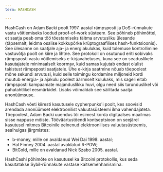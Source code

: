 ```yaml
---
term: HASHCASH

---
```

HashCash on Adam Backi poolt 1997. aastal rämpsposti ja DoS-rünnakute vastu võitlemiseks loodud proof-of-work süsteem. See põhineb põhimõttel, et saatja peab oma töö tõestamiseks täitma arvutusliku ülesande (täpsemalt, leidma osalise kokkupõrke krüptograafilises hash-funktsioonis). See ülesanne on saatjale aja- ja energiakulukas, kuid tulemuse kontrollimine vastuvõtja poolt on kiire ja lihtne. See protokoll on osutunud eriti sobivaks rämpsposti vastu võitlemiseks e-kirjavahetuses, kuna see on seaduslikele kasutajatele minimaalselt koormav, kuid samas kujutab endast olulist takistust rämpsposti saatjatele. Ühe e-kirja saatmine nõuab tõepoolest mõne sekundi arvutusi, kuid selle toimingu kordamine miljoneid kordi muutub energia- ja ajakulu poolest äärmiselt kulukaks, mis sageli eitab rämpsposti kampaaniate majanduslikku huvi, olgu need siis turunduslikel või pahatahtlikel eesmärkidel. Lisaks võimaldab see säilitada saatja anonüümsuse.

HashCash võeti kiiresti kasutusele cypherpunks'i poolt, kes soovisid arendada anonüümset elektroonilist valuutasüsteemi ilma vahendajateta. Tõepoolest, Adam Backi uuendus tõi esimest korda digitaalses maailmas sisse nappuse mõiste. Tööväärtustõendi kontseptsioon on seejärel kasutusel mitmes Bitcoinile eelnenud elektroonilises valuutasüsteemis, sealhulgas järgmistes:


- b-money, mille on avaldanud Wei Dai 1998. aastal;
- Hal Finney 2004. aastal avaldatud R-POW;
- BitGold, mille on avaldanud Nick Szabo 2005. aastal.

HashCashi põhimõte on kasutusel ka Bitcoini protokollis, kus seda kasutatakse Sybil-rünnakute vastase kaitsemehhanismina.